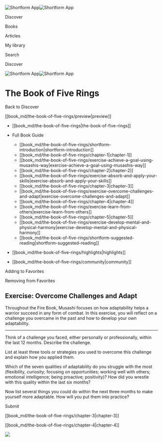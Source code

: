 ![Shortform App](/img/logo.36a2399e.svg)![Shortform App](/img/logo-dark.70c1b072.svg)

Discover

Books

Articles

My library

Search

Discover

![Shortform App](/img/logo.36a2399e.svg)![Shortform App](/img/logo-dark.70c1b072.svg)

# The Book of Five Rings

Back to Discover

[[book_md/the-book-of-five-rings/preview|preview]]

  * [[book_md/the-book-of-five-rings|the-book-of-five-rings]]
  * Full Book Guide

    * [[book_md/the-book-of-five-rings/shortform-introduction|shortform-introduction]]
    * [[book_md/the-book-of-five-rings/chapter-1|chapter-1]]
    * [[book_md/the-book-of-five-rings/exercise-achieve-a-goal-using-musashis-way|exercise-achieve-a-goal-using-musashis-way]]
    * [[book_md/the-book-of-five-rings/chapter-2|chapter-2]]
    * [[book_md/the-book-of-five-rings/exercise-absorb-and-apply-your-skills|exercise-absorb-and-apply-your-skills]]
    * [[book_md/the-book-of-five-rings/chapter-3|chapter-3]]
    * [[book_md/the-book-of-five-rings/exercise-overcome-challenges-and-adapt|exercise-overcome-challenges-and-adapt]]
    * [[book_md/the-book-of-five-rings/chapter-4|chapter-4]]
    * [[book_md/the-book-of-five-rings/exercise-learn-from-others|exercise-learn-from-others]]
    * [[book_md/the-book-of-five-rings/chapter-5|chapter-5]]
    * [[book_md/the-book-of-five-rings/exercise-develop-mental-and-physical-harmony|exercise-develop-mental-and-physical-harmony]]
    * [[book_md/the-book-of-five-rings/shortform-suggested-reading|shortform-suggested-reading]]
  * [[book_md/the-book-of-five-rings/highlights|highlights]]
  * [[book_md/the-book-of-five-rings/community|community]]



Adding to Favorites 

Removing from Favorites 

## Exercise: Overcome Challenges and Adapt

Throughout the Fire Book, Musashi focuses on how adaptability helps a warrior succeed in any form of combat. In this exercise, you will reflect on a challenge you overcame in the past and how to develop your own adaptability.

* * *

Think of a challenge you faced, either personally or professionally, within the last 12 months. Describe the challenge.

List at least three tools or strategies you used to overcome this challenge and explain how you applied them.

Which of the seven qualities of adaptability do you struggle with the most (flexibility, curiosity; focusing on opportunities; working well with others; emotional intelligence; being proactive; positivity)? How did you wrestle with this quality within the last six months?

Now list several things you could do within the next three months to make yourself more adaptable. How will you put them into practice?

Submit 

[[book_md/the-book-of-five-rings/chapter-3|chapter-3]]

[[book_md/the-book-of-five-rings/chapter-4|chapter-4]]

![](https://bat.bing.com/action/0?ti=56018282&Ver=2&mid=e1dc13b2-8336-40d9-aaae-5f23bded29b1&sid=1711133063fa11eebdec89a8b8ae3bbc&vid=171147a063fa11eea7440fcfeb230d96&vids=0&msclkid=N&pi=0&lg=en-US&sw=800&sh=600&sc=24&nwd=1&tl=Shortform%20%7C%20Book&p=https%3A%2F%2Fwww.shortform.com%2Fapp%2Fbook%2Fthe-book-of-five-rings%2Fexercise-overcome-challenges-and-adapt&r=&lt=571&evt=pageLoad&sv=1&rn=815995)
